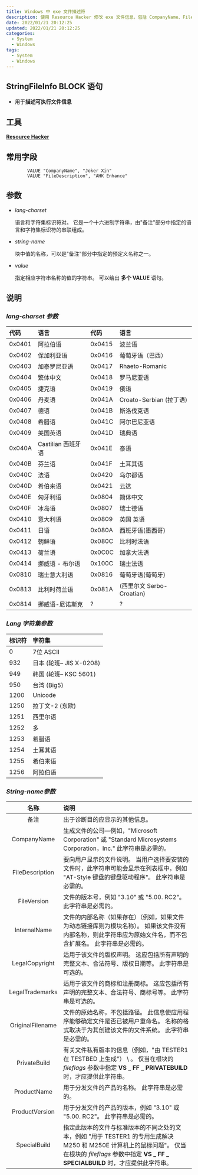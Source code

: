 ```yaml
---
title: Windows 中 exe 文件描述符
description: 使用 Resource Hacker 修改 exe 文件信息，包括 CompanyName、FileDescription 等字段。
date: 2022/01/21 20:12:25
updated: 2022/01/21 20:12:25
categories:
  - System
  - Windows
tags:
  - System
  - Windows
---
```


## StringFileInfo BLOCK 语句

-   用于**描述可执行文件信息**

## 工具

[**Resource Hacker**](https://www.ghxi.com/resourcehacker.html)

## 常用字段

```
		VALUE "CompanyName", "Joker Xin"
		VALUE "FileDescription", "AHK Enhance"
```

## 参数

-   *lang-charset*

    语言和字符集标识符对。 它是一个十六进制字符串，由"备注"部分中指定的语言和字符集标识符的串联组成。

-   *string-name*

    块中值的名称，可以是"备注"部分中指定的预定义名称之一。

-   *value*

    指定相应字符串名称的值的字符串。 可以给出 **多个 VALUE** 语句。

## 说明

### *lang-charset 参数*

| 代码   | 语言               | 代码   | 语言                      |
| :----- | :----------------- | :----- | :------------------------ |
| 0x0401 | 阿拉伯语           | 0x0415 | 波兰语                    |
| 0x0402 | 保加利亚语         | 0x0416 | 葡萄牙语（巴西）          |
| 0x0403 | 加泰罗尼亚语       | 0x0417 | Rhaeto-Romanic            |
| 0x0404 | 繁体中文           | 0x0418 | 罗马尼亚语                |
| 0x0405 | 捷克语             | 0x0419 | 俄语                      |
| 0x0406 | 丹麦语             | 0x041A | Croato-Serbian (拉丁语)   |
| 0x0407 | 德语               | 0x041B | 斯洛伐克语                |
| 0x0408 | 希腊语             | 0x041C | 阿尔巴尼亚语              |
| 0x0409 | 美国英语           | 0x041D | 瑞典语                    |
| 0x040A | Castilian 西班牙语 | 0x041E | 泰语                      |
| 0x040B | 芬兰语             | 0x041F | 土耳其语                  |
| 0x040C | 法语               | 0x0420 | 乌尔都语                  |
| 0x040D | 希伯来语           | 0x0421 | 云达                      |
| 0x040E | 匈牙利语           | 0x0804 | 简体中文                  |
| 0x040F | 冰岛语             | 0x0807 | 瑞士德语                  |
| 0x0410 | 意大利语           | 0x0809 | 英国 英语                 |
| 0x0411 | 日语               | 0x080A | 西班牙语(墨西哥)          |
| 0x0412 | 朝鲜语             | 0x080C | 比利时法语                |
| 0x0413 | 荷兰语             | 0x0C0C | 加拿大法语                |
| 0x0414 | 挪威语 - 布尔语    | 0x100C | 瑞士法语                  |
| 0x0810 | 瑞士意大利语       | 0x0816 | 葡萄牙语(葡萄牙)          |
| 0x0813 | 比利时荷兰语       | 0x081A | (西里尔文 Serbo-Croatian) |
| 0x0814 | 挪威语-尼诺斯克    | ?      | ?                         |

### *Lang 字符集参数*

| 标识符 | 字符集                  |
| :----- | :---------------------- |
| 0      | 7位 ASCII               |
| 932    | 日本 (轮班– JIS X-0208) |
| 949    | 韩国 (轮班– KSC 5601)   |
| 950    | 台湾 (Big5)             |
| 1200   | Unicode                 |
| 1250   | 拉丁文-2 (东欧)         |
| 1251   | 西里尔语                |
| 1252   | 多                      |
| 1253   | 希腊语                  |
| 1254   | 土耳其语                |
| 1255   | 希伯来语                |
| 1256   | 阿拉伯语                |

### *String-name参数*

|       名称       | 说明                                                         |
| :--------------: | :----------------------------------------------------------- |
|       备注       | 出于诊断目的应显示的其他信息。                               |
|   CompanyName    | 生成文件的公司—例如，"Microsoft Corporation" 或 "Standard Microsystems Corporation，Inc." 此字符串是必需的。 |
| FileDescription  | 要向用户显示的文件说明。 当用户选择要安装的文件时，此字符串可能会显示在列表框中，例如 "AT-Style 键盘的键盘驱动程序"。 此字符串是必需的。 |
|   FileVersion    | 文件的版本号，例如 "3.10" 或 "5.00. RC2"。 此字符串是必需的。 |
|   InternalName   | 文件的内部名称（如果存在）（例如，如果文件为动态链接库则为模块名称）。 如果该文件没有内部名称，则此字符串应为原始文件名，而不包含扩展名。 此字符串是必需的。 |
|  LegalCopyright  | 适用于该文件的版权声明。 这应包括所有声明的完整文本、合法符号、版权日期等。 此字符串是可选的。 |
| LegalTrademarks  | 适用于该文件的商标和注册商标。 这应包括所有声明的完整文本、合法符号、商标号等。 此字符串是可选的。 |
| OriginalFilename | 文件的原始名称，不包括路径。 此信息使应用程序能够确定文件是否已被用户重命名。 名称的格式取决于为其创建该文件的文件系统。 此字符串是必需的。 |
|   PrivateBuild   | 有关文件私有版本的信息（例如，"由 TESTER1 在 TESTBED 上生成"） \ 。 仅当在根块的 *fileflags* 参数中指定 **VS _ FF _ PRIVATEBUILD** 时，才应提供此字符串。 |
|   ProductName    | 用于分发文件的产品的名称。 此字符串是必需的。                |
|  ProductVersion  | 用于分发文件的产品的版本，例如 "3.10" 或 "5.00. RC2"。 此字符串是必需的。 |
|   SpecialBuild   | 指定此版本的文件与标准版本的不同之处的文本，例如 "用于 TESTER1 的专用生成解决 M250 和 M250E 计算机上的鼠标问题"。 仅当在根块的 *fileflags* 参数中指定 **VS _ FF _ SPECIALBUILD** 时，才应提供此字符串。 |
